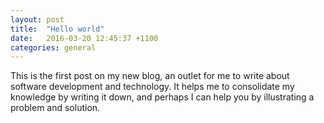 ```yaml
---
layout: post
title:  "Hello world"
date:   2016-03-20 12:45:37 +1100
categories: general
---
```


This is the first post on my new blog, an outlet for me to write about software development and technology. It helps me to consolidate my knowledge by writing it down, and perhaps I can help you by illustrating a problem and solution.